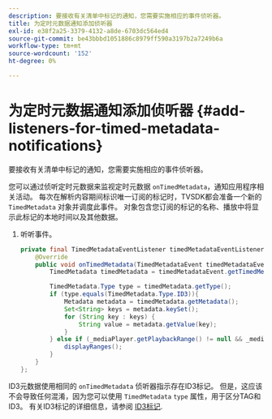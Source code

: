 ```yaml
---
description: 要接收有关清单中标记的通知，您需要实施相应的事件侦听器。
title: 为定时元数据通知添加侦听器
exl-id: e38f2a25-3379-4132-a8de-6703dc564ed4
source-git-commit: be43bbbd1051886c8979ff590a3197b2a7249b6a
workflow-type: tm+mt
source-wordcount: '152'
ht-degree: 0%

---
```


# 为定时元数据通知添加侦听器 {#add-listeners-for-timed-metadata-notifications}

要接收有关清单中标记的通知，您需要实施相应的事件侦听器。

您可以通过侦听定时元数据来监视定时元数据 `onTimedMetadata`，通知应用程序相关活动。 每次在解析内容期间标识唯一订阅的标记时，TVSDK都会准备一个新的 `TimedMetadata` 对象并调度此事件。 对象包含您订阅的标记的名称、播放中将显示此标记的本地时间以及其他数据。

1. 听听事件。

   ```java
   private final TimedMetadataEventListener timedMetadataEventListener = new TimedMetadataEventListener() { 
       @Override 
       public void onTimedMetadata(TimedMetadataEvent timedMetadataEvent) { 
           TimedMetadata timedMetadata = timedMetadataEvent.getTimedMetadata(); 
   
           TimedMetadata.Type type = timedMetadata.getType(); 
           if (type.equals(TimedMetadata.Type.ID3)){ 
               Metadata metadata = timedMetadata.getMetadata(); 
               Set<String> keys = metadata.keySet(); 
               for (String key : keys) { 
                   String value = metadata.getValue(key); 
               } 
           } else if (_mediaPlayer.getPlaybackRange() != null && _mediaPlayer.getPlaybackRange().getDuration() > 0) { 
               displayRanges(); 
           } 
       } 
   }; 
   ```

ID3元数据使用相同的 `onTimedMetadata` 侦听器指示存在ID3标记。 但是，这应该不会导致任何混淆，因为您可以使用 `TimedMetadata` `type` 属性，用于区分TAG和ID3。 有关ID3标记的详细信息，请参阅  [ID3标记](../../content-playback-options/t-psdk-android-2.7-id3-metadata-retrieve.md).
